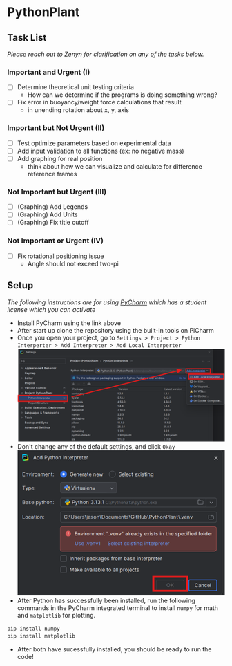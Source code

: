 # PythonPlant

## Task List
_Please reach out to Zenyn for clarification on any of the tasks below._
### Important and Urgent (I)
- [ ] Determine theoretical unit testing criteria
  - How can we determine if the programs is doing something wrong?
- [ ] Fix error in buoyancy/weight force calculations that result
  - in unending rotation about x, y, axis
### Important but Not Urgent (II)
- [ ] Test optimize parameters based on experimental data
- [ ] Add input validation to all functions (ex: no negative mass)
- [ ] Add graphing for real position
  - think about how we can visualize and calculate for difference reference frames
### Not Important but Urgent (III)
- [ ] (Graphing) Add Legends
- [ ] (Graphing) Add Units
- [ ] (Graphing) Fix title cutoff
### Not Important or Urgent (IV)
- [ ] Fix rotational positioning issue
  - Angle should not exceed two-pi

## Setup 
*The following instructions are for using [PyCharm](https://www.jetbrains.com/pycharm/download/?section=windows) which has a student license which you can activate*
- Install PyCharm using the link above
- After start up clone the repository using the built-in tools on PiCharm
- Once you open your project, go to `Settings > Project > Python Interperter > Add Interpreter > Add Local Interperter `
![img.png](docs/settings.png)
- Don't change any of the default settings, and click `Okay` ![img.png](docs/generate.png)
- After Python has successfully been installed, run the following commands in the PyCharm integrated terminal to install `numpy` for math and `matplotlib` for plotting.
```bash
pip install numpy
pip install matplotlib
```
- After both have sucessfully installed, you should be ready to run the code!